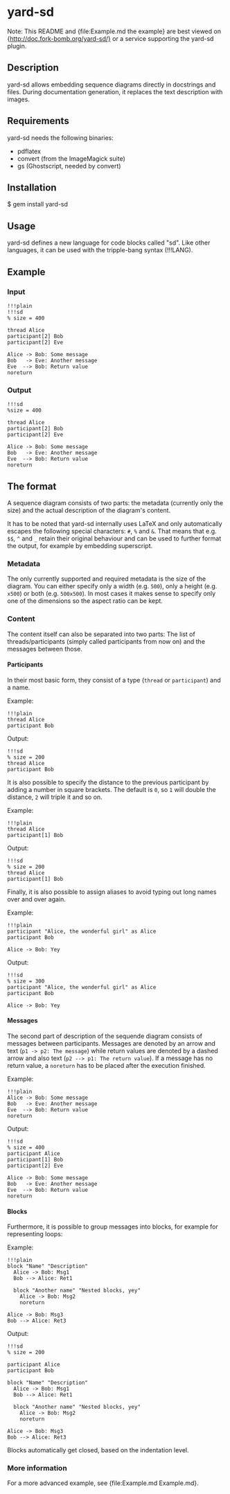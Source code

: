 # yard-sd

Note: This README and {file:Example.md the example} are best viewed on
{http://doc.fork-bomb.org/yard-sd/} or a service supporting the
yard-sd plugin.

## Description

yard-sd allows embedding sequence diagrams directly in docstrings and
files. During documentation generation, it replaces the text
description with images.

## Requirements

yard-sd needs the following binaries:

- pdflatex
- convert (from the ImageMagick suite)
- gs (Ghostscript, needed by convert)

## Installation

$ gem install yard-sd

## Usage

yard-sd defines a new language for code blocks called "sd". Like other
languages, it can be used with the tripple-bang syntax (!!!LANG).

## Example

### Input

    !!!plain
    !!!sd
    % size = 400

    thread Alice
    participant[2] Bob
    participant[2] Eve

    Alice -> Bob: Some message
    Bob   -> Eve: Another message
    Eve  --> Bob: Return value
    noreturn

### Output

    !!!sd
    %size = 400

    thread Alice
    participant[2] Bob
    participant[2] Eve

    Alice -> Bob: Some message
    Bob   -> Eve: Another message
    Eve  --> Bob: Return value
    noreturn

## The format

A sequence diagram consists of two parts: the metadata (currently only
the size) and the actual description of the diagram's content.

It has to be noted that yard-sd internally uses LaTeX and only
automatically escapes the following special characters: `#`, `%` and
`&`. That means that e.g. `$$`, `^` and `_` retain their original
behaviour and can be used to further format the output, for example by
embedding superscript.

### Metadata

The only currently supported and required metadata is the size of the
diagram. You can either specify only a width (e.g. `500`), only a
height (e.g. `x500`) or both (e.g. `500x500`). In most cases it makes
sense to specify only one of the dimensions so the aspect ratio can be
kept.

### Content

The content itself can also be separated into two parts: The list of
threads/participants (simply called participants from now on) and the
messages between those.

#### Participants

In their most basic form, they consist of a type (`thread` or
`participant`) and a name.

Example:

    !!!plain
    thread Alice
    participant Bob

Output:

    !!!sd
    % size = 200
    thread Alice
    participant Bob

It is also possible to specify the distance to the previous
participant by adding a number in square brackets. The default is `0`,
so `1` will double the distance, `2` will triple it and so on.

Example:

    !!!plain
    thread Alice
    participant[1] Bob

Output:

    !!!sd
    % size = 200
    thread Alice
    participant[1] Bob

Finally, it is also possible to assign aliases to avoid typing out
long names over and over again.

Example:

    !!!plain
    participant "Alice, the wonderful girl" as Alice
    participant Bob

    Alice -> Bob: Yey

Output:

    !!!sd
    % size = 300
    participant "Alice, the wonderful girl" as Alice
    participant Bob

    Alice -> Bob: Yey
#### Messages

The second part of description of the sequende diagram consists of
messages between participants. Messages are denoted by an arrow and
text (`p1 -> p2: The message`) while return values are denoted by a
dashed arrow and also text (`p2 --> p1: The return value`). If a
message has no return value, a `noreturn` has to be placed after the
execution finished.

Example:

    !!!plain
    Alice -> Bob: Some message
    Bob   -> Eve: Another message
    Eve  --> Bob: Return value
    noreturn

Output:

    !!!sd
    % size = 400
    participant Alice
    participant[1] Bob
    participant[2] Eve

    Alice -> Bob: Some message
    Bob   -> Eve: Another message
    Eve  --> Bob: Return value
    noreturn

#### Blocks

Furthermore, it is possible to group messages into blocks, for example
for representing loops:

Example:

    !!!plain
    block "Name" "Description"
      Alice -> Bob: Msg1
      Bob --> Alice: Ret1

      block "Another name" "Nested blocks, yey"
        Alice -> Bob: Msg2
        noreturn

    Alice -> Bob: Msg3
    Bob --> Alice: Ret3

Output:

    !!!sd
    % size = 200

    participant Alice
    participant Bob

    block "Name" "Description"
      Alice -> Bob: Msg1
      Bob --> Alice: Ret1

      block "Another name" "Nested blocks, yey"
        Alice -> Bob: Msg2
        noreturn

    Alice -> Bob: Msg3
    Bob --> Alice: Ret3

Blocks automatically get closed, based on the indentation level.

### More information

For a more advanced example, see {file:Example.md Example.md}.

